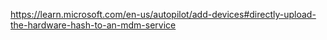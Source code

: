 

https://learn.microsoft.com/en-us/autopilot/add-devices#directly-upload-the-hardware-hash-to-an-mdm-service
